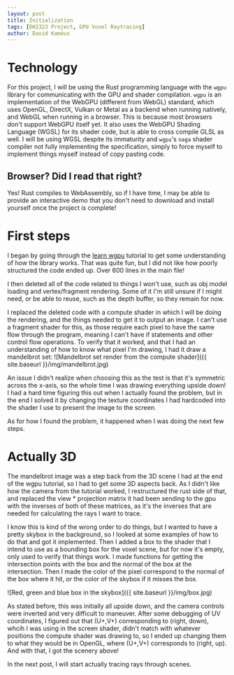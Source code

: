 ```yaml
---
layout: post
title: Initialization
tags: [DH2323 Project, GPU Voxel Raytracing]
author: David Kaméus 
---
```


# Technology

For this project, I will be using the Rust programming language with the `wgpu` library for communicating with the GPU and shader compilation. `wgpu` is an implementation of the WebGPU (different from WebGL) standard, which uses OpenGL, DirectX, Vulkan or Metal as a backend when running natively, and WebGL when running in a browser. This is because most browsers don't support WebGPU itself yet. It also uses the WebGPU Shading Language (WGSL) for its shader code, but is able to cross compile GLSL as well. I will be using WGSL despite its immaturity and `wgpu`'s `naga` shader compiler not fully implementing the specification, simply to force myself to implement things myself instead of copy pasting code. 

## Browser? Did I read that right?

Yes! Rust compiles to WebAssembly, so if I have time, I may be able to provide an interactive demo that you don't need to download and install yourself once the project is complete!

# First steps

I began by going through the [learn wgpu](https://sotrh.github.io/learn-wgpu/) tutorial to get some understanding of how the library works. That was quite fun, but I did not like how poorly structured the code ended up. Over 600 lines in the main file! 

I then deleted all of the code related to things I won't use, such as obj model loading and vertex/fragment rendering. Some of it I'm still unsure if I might need, or be able to reuse, such as the depth 
buffer, so they remain for now. 

I replaced the deleted code with a compute shader in which I will be doing the rendering, and the things needed to get it to output an image. I can't use a fragment shader for this, as those require each pixel to have the same flow through the program, meaning I can't have if statements and other control flow operations.
To verify that it worked, and that I had an understanding of how to know what pixel I'm drawing, I had it draw a mandelbrot set:
![Mandelbrot set render from the compute shader]({{ site.baseurl }}/img/mandelbrot.jpg)

An issue I didn't realize when choosing this as the test is that it's symmetric across the x-axis, so the whole time I was drawing everything upside down! I had a hard time figuring this out when I actually found the problem, but in the end I solved it by changing the texture coordinates I had hardcoded into the shader I use to present the image to the screen. 

As for how I found the problem, it happened when I was doing the next few steps.

# Actually 3D

The mandelbrot image was a step back from the 3D scene I had at the end of the 
wgpu tutorial, so I had to get some 3D aspects back. As I didn't like how the 
camera from the tutorial worked, I restructured the rust side of that, and 
replaced the view * projection matrix it had been sending to the gpu with the 
inverses of both of these matrices, as it's the inverses that are needed for
calculating the rays I want to trace. 

I know this is kind of the wrong order to do things, but I wanted to have a 
pretty skybox in the background, so I looked at some examples of how to do 
that and got it implemented. Then I added a box to the shader that I intend to use as a bounding box for the voxel scene, but for now it's empty, only used to verify that things work. I made functions for getting the intersection points with the box and the normal of the box at the intersection. Then I made the color of the pixel correspond to the normal of the box where it hit, or the color of the skybox if it misses the box. 

![Red, green and blue box in the skybox]({{ site.baseurl }}/img/box.jpg)

As stated before, this was initially all upside down, and the camera controls were inverted and very difficult to maneuver.
After some debugging of UV coordinates, I figured out that (U+,V+) corresponding to (right, down), whcih I was using in the screen shader, didn't match with whatever positions the compute shader was drawing to, so I ended up changing them to what they would be in OpenGL, where (U+,V+) corresponds to (right, up). And with that, I got the scenery above!

In the next post, I will start actually tracing rays through scenes.